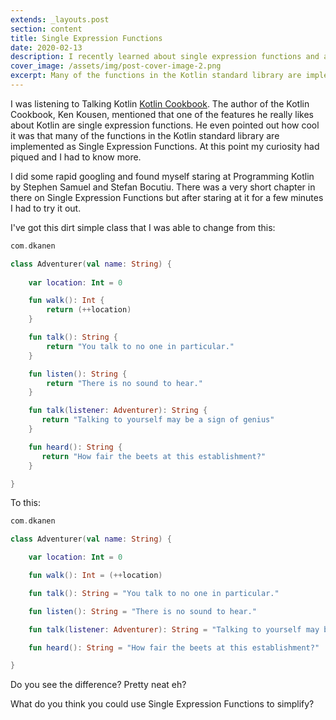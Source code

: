 ```yaml
---
extends: _layouts.post
section: content
title: Single Expression Functions
date: 2020-02-13
description: I recently learned about single expression functions and am amazed at how simple the function you can created with them are.
cover_image: /assets/img/post-cover-image-2.png
excerpt: Many of the functions in the Kotlin standard library are implemented as Single Expression Functions. I started wondering how I could use them in my own code.
---
```


I was listening to Talking Kotlin [Kotlin Cookbook](https://pca.st/09ybe338). The author of the Kotlin Cookbook, Ken Kousen, mentioned that one of the features he really likes about Kotlin are single expression functions. He even pointed out how cool it was that many of the functions in the Kotlin standard library are implemented as Single Expression Functions. At this point my curiosity had piqued and I had to know more.

I did some rapid googling and found myself staring at Programming Kotlin by Stephen Samuel and Stefan Bocutiu. There was a very short chapter in there on Single Expression Functions but after staring at it for a few minutes I had to try it out.

I've got this dirt simple class that I was able to change from this:
```kotlin
com.dkanen

class Adventurer(val name: String) {
    
    var location: Int = 0

    fun walk(): Int {
        return (++location)
    }

    fun talk(): String {
        return "You talk to no one in particular."
    }

    fun listen(): String {
        return "There is no sound to hear."
    }

    fun talk(listener: Adventurer): String {
       return "Talking to yourself may be a sign of genius"
    }

    fun heard(): String {
       return "How fair the beets at this establishment?"
    }

}
```

To this:
```kotlin
com.dkanen

class Adventurer(val name: String) {

    var location: Int = 0

    fun walk(): Int = (++location)

    fun talk(): String = "You talk to no one in particular."

    fun listen(): String = "There is no sound to hear."

    fun talk(listener: Adventurer): String = "Talking to yourself may be a sign of genius"

    fun heard(): String = "How fair the beets at this establishment?"

}
```

Do you see the difference? Pretty neat eh?

What do you think you could use Single Expression Functions to simplify?